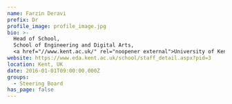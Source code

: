 ```yaml
---
name: Farzin Deravi
prefix: Dr
profile_image: profile_image.jpg
bio: >-
  Head of School,
  School of Engineering and Digital Arts,
  <a href="//www.kent.ac.uk/" rel="noopener external">University of Kent</a>
website: https://www.eda.kent.ac.uk/school/staff_detail.aspx?pid=3
location: Kent, UK
date: 2016-01-01T09:00:00.000Z
groups:
  - Steering Board
has_page: false
---
```

